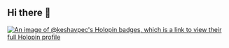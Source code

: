 ## Hi there 👋

<!--
**keshav-pec/keshav-pec** is a ✨ _special_ ✨ repository because its `README.md` (this file) appears on your GitHub profile.

Here are some ideas to get you started:

- 🔭 I’m currently working on ...
- 🌱 I’m currently learning ...
- 👯 I’m looking to collaborate on ...
- 🤔 I’m looking for help with ...
- 💬 Ask me about ...
- 📫 How to reach me: ...
- 😄 Pronouns: ...
- ⚡ Fun fact: ...
-->
[![An image of @keshavpec's Holopin badges, which is a link to view their full Holopin profile](https://holopin.me/keshavpec)](https://holopin.io/@keshavpec)
